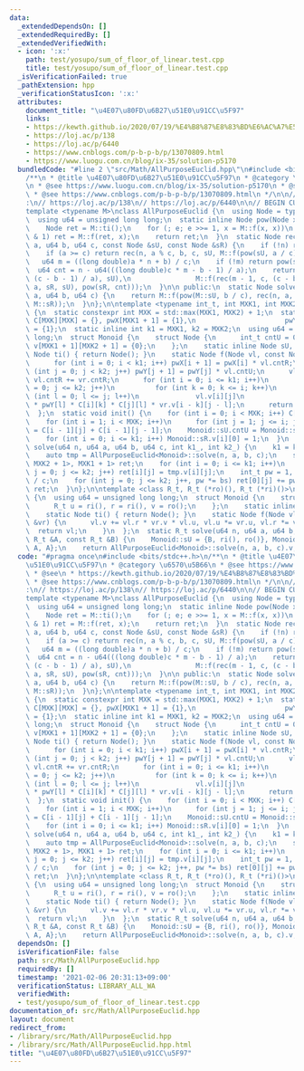 ```yaml
---
data:
  _extendedDependsOn: []
  _extendedRequiredBy: []
  _extendedVerifiedWith:
  - icon: ':x:'
    path: test/yosupo/sum_of_floor_of_linear.test.cpp
    title: test/yosupo/sum_of_floor_of_linear.test.cpp
  _isVerificationFailed: true
  _pathExtension: hpp
  _verificationStatusIcon: ':x:'
  attributes:
    document_title: "\u4E07\u80FD\u6B27\u51E0\u91CC\u5F97"
    links:
    - https://kewth.github.io/2020/07/19/%E4%B8%87%E8%83%BD%E6%AC%A7%E5%87%A0%E9%87%8C%E5%BE%97/
    - https://loj.ac/p/138
    - https://loj.ac/p/6440
    - https://www.cnblogs.com/p-b-p-b/p/13070809.html
    - https://www.luogu.com.cn/blog/ix-35/solution-p5170
  bundledCode: "#line 2 \"src/Math/AllPurposeEuclid.hpp\"\n#include <bits/stdc++.h>\n\
    /**\n * @title \u4E07\u80FD\u6B27\u51E0\u91CC\u5F97\n * @category \u6570\u5B66\
    \n * @see https://www.luogu.com.cn/blog/ix-35/solution-p5170\n * @see\n * https://kewth.github.io/2020/07/19/%E4%B8%87%E8%83%BD%E6%AC%A7%E5%87%A0%E9%87%8C%E5%BE%97/\n\
    \ * @see https://www.cnblogs.com/p-b-p-b/p/13070809.html\n */\n\n// verify\u7528\
    :\n// https://loj.ac/p/138\n// https://loj.ac/p/6440\n\n// BEGIN CUT HERE\n\n\
    template <typename M>\nclass AllPurposeEuclid {\n  using Node = typename M::Node;\n\
    \  using u64 = unsigned long long;\n  static inline Node pow(Node x, u64 e) {\n\
    \    Node ret = M::ti();\n    for (; e; e >>= 1, x = M::f(x, x))\n      if (e\
    \ & 1) ret = M::f(ret, x);\n    return ret;\n  }\n  static Node rec(u64 n, u64\
    \ a, u64 b, u64 c, const Node &sU, const Node &sR) {\n    if (!n) return M::ti();\n\
    \    if (a >= c) return rec(n, a % c, b, c, sU, M::f(pow(sU, a / c), sR));\n \
    \   u64 m = ((long double)a * n + b) / c;\n    if (!m) return pow(sR, n);\n  \
    \  u64 cnt = n - u64(((long double)c * m - b - 1) / a);\n    return M::f(M::f(pow(sR,\
    \ (c - b - 1) / a), sU),\n                M::f(rec(m - 1, c, (c - b - 1) % a,\
    \ a, sR, sU), pow(sR, cnt)));\n  }\n\n public:\n  static Node solve(u64 n, u64\
    \ a, u64 b, u64 c) {\n    return M::f(pow(M::sU, b / c), rec(n, a, b % c, c, M::sU,\
    \ M::sR));\n  }\n};\n\ntemplate <typename int_t, int MXK1, int MXK2>\nstruct FloorSumTable\
    \ {\n  static constexpr int MXK = std::max(MXK1, MXK2) + 1;\n  static inline int_t\
    \ C[MXK][MXK] = {}, pwX[MXK1 + 1] = {1},\n                      pwY[MXK2 + 1]\
    \ = {1};\n  static inline int k1 = MXK1, k2 = MXK2;\n  using u64 = unsigned long\
    \ long;\n  struct Monoid {\n    struct Node {\n      int_t cntU = 0, cntR = 0,\
    \ v[MXK1 + 1][MXK2 + 1] = {0};\n    };\n    static inline Node sU, sR;\n    static\
    \ Node ti() { return Node(); }\n    static Node f(Node vl, const Node &vr) {\n\
    \      for (int i = 0; i < k1; i++) pwX[i + 1] = pwX[i] * vl.cntR;\n      for\
    \ (int j = 0; j < k2; j++) pwY[j + 1] = pwY[j] * vl.cntU;\n      vl.cntU += vr.cntU,\
    \ vl.cntR += vr.cntR;\n      for (int i = 0; i <= k1; i++)\n        for (int j\
    \ = 0; j <= k2; j++)\n          for (int k = 0; k <= i; k++)\n            for\
    \ (int l = 0; l <= j; l++)\n              vl.v[i][j]\n                  += pwX[k]\
    \ * pwY[l] * C[i][k] * C[j][l] * vr.v[i - k][j - l];\n      return vl;\n    }\n\
    \  };\n  static void init() {\n    for (int i = 0; i < MXK; i++) C[i][0] = 1;\n\
    \    for (int i = 1; i < MXK; i++)\n      for (int j = 1; j <= i; j++) C[i][j]\
    \ = C[i - 1][j] + C[i - 1][j - 1];\n    Monoid::sU.cntU = Monoid::sR.cntR = 1;\n\
    \    for (int i = 0; i <= k1; i++) Monoid::sR.v[i][0] = 1;\n  }\n  static auto\
    \ solve(u64 n, u64 a, u64 b, u64 c, int k1_, int k2_) {\n    k1 = k1_, k2 = k2_;\n\
    \    auto tmp = AllPurposeEuclid<Monoid>::solve(n, a, b, c);\n    std::array<std::array<int_t,\
    \ MXK2 + 1>, MXK1 + 1> ret;\n    for (int i = 0; i <= k1; i++)\n      for (int\
    \ j = 0; j <= k2; j++) ret[i][j] = tmp.v[i][j];\n    int_t pw = 1, bs = double(b)\
    \ / c;\n    for (int j = 0; j <= k2; j++, pw *= bs) ret[0][j] += pw;\n    return\
    \ ret;\n  }\n};\n\ntemplate <class R_t, R_t (*ro)(), R_t (*ri)()>\nstruct RingFloorSum\
    \ {\n  using u64 = unsigned long long;\n  struct Monoid {\n    struct Node {\n\
    \      R_t u = ri(), r = ri(), v = ro();\n    };\n    static inline Node sU, sR;\n\
    \    static Node ti() { return Node(); }\n    static Node f(Node vl, const Node\
    \ &vr) {\n      vl.v += vl.r * vr.v * vl.u, vl.u *= vr.u, vl.r *= vr.r;\n    \
    \  return vl;\n    }\n  };\n  static R_t solve(u64 n, u64 a, u64 b, u64 c, const\
    \ R_t &A, const R_t &B) {\n    Monoid::sU = {B, ri(), ro()}, Monoid::sR = {ri(),\
    \ A, A};\n    return AllPurposeEuclid<Monoid>::solve(n, a, b, c).v;\n  }\n};\n"
  code: "#pragma once\n#include <bits/stdc++.h>\n/**\n * @title \u4E07\u80FD\u6B27\
    \u51E0\u91CC\u5F97\n * @category \u6570\u5B66\n * @see https://www.luogu.com.cn/blog/ix-35/solution-p5170\n\
    \ * @see\n * https://kewth.github.io/2020/07/19/%E4%B8%87%E8%83%BD%E6%AC%A7%E5%87%A0%E9%87%8C%E5%BE%97/\n\
    \ * @see https://www.cnblogs.com/p-b-p-b/p/13070809.html\n */\n\n// verify\u7528\
    :\n// https://loj.ac/p/138\n// https://loj.ac/p/6440\n\n// BEGIN CUT HERE\n\n\
    template <typename M>\nclass AllPurposeEuclid {\n  using Node = typename M::Node;\n\
    \  using u64 = unsigned long long;\n  static inline Node pow(Node x, u64 e) {\n\
    \    Node ret = M::ti();\n    for (; e; e >>= 1, x = M::f(x, x))\n      if (e\
    \ & 1) ret = M::f(ret, x);\n    return ret;\n  }\n  static Node rec(u64 n, u64\
    \ a, u64 b, u64 c, const Node &sU, const Node &sR) {\n    if (!n) return M::ti();\n\
    \    if (a >= c) return rec(n, a % c, b, c, sU, M::f(pow(sU, a / c), sR));\n \
    \   u64 m = ((long double)a * n + b) / c;\n    if (!m) return pow(sR, n);\n  \
    \  u64 cnt = n - u64(((long double)c * m - b - 1) / a);\n    return M::f(M::f(pow(sR,\
    \ (c - b - 1) / a), sU),\n                M::f(rec(m - 1, c, (c - b - 1) % a,\
    \ a, sR, sU), pow(sR, cnt)));\n  }\n\n public:\n  static Node solve(u64 n, u64\
    \ a, u64 b, u64 c) {\n    return M::f(pow(M::sU, b / c), rec(n, a, b % c, c, M::sU,\
    \ M::sR));\n  }\n};\n\ntemplate <typename int_t, int MXK1, int MXK2>\nstruct FloorSumTable\
    \ {\n  static constexpr int MXK = std::max(MXK1, MXK2) + 1;\n  static inline int_t\
    \ C[MXK][MXK] = {}, pwX[MXK1 + 1] = {1},\n                      pwY[MXK2 + 1]\
    \ = {1};\n  static inline int k1 = MXK1, k2 = MXK2;\n  using u64 = unsigned long\
    \ long;\n  struct Monoid {\n    struct Node {\n      int_t cntU = 0, cntR = 0,\
    \ v[MXK1 + 1][MXK2 + 1] = {0};\n    };\n    static inline Node sU, sR;\n    static\
    \ Node ti() { return Node(); }\n    static Node f(Node vl, const Node &vr) {\n\
    \      for (int i = 0; i < k1; i++) pwX[i + 1] = pwX[i] * vl.cntR;\n      for\
    \ (int j = 0; j < k2; j++) pwY[j + 1] = pwY[j] * vl.cntU;\n      vl.cntU += vr.cntU,\
    \ vl.cntR += vr.cntR;\n      for (int i = 0; i <= k1; i++)\n        for (int j\
    \ = 0; j <= k2; j++)\n          for (int k = 0; k <= i; k++)\n            for\
    \ (int l = 0; l <= j; l++)\n              vl.v[i][j]\n                  += pwX[k]\
    \ * pwY[l] * C[i][k] * C[j][l] * vr.v[i - k][j - l];\n      return vl;\n    }\n\
    \  };\n  static void init() {\n    for (int i = 0; i < MXK; i++) C[i][0] = 1;\n\
    \    for (int i = 1; i < MXK; i++)\n      for (int j = 1; j <= i; j++) C[i][j]\
    \ = C[i - 1][j] + C[i - 1][j - 1];\n    Monoid::sU.cntU = Monoid::sR.cntR = 1;\n\
    \    for (int i = 0; i <= k1; i++) Monoid::sR.v[i][0] = 1;\n  }\n  static auto\
    \ solve(u64 n, u64 a, u64 b, u64 c, int k1_, int k2_) {\n    k1 = k1_, k2 = k2_;\n\
    \    auto tmp = AllPurposeEuclid<Monoid>::solve(n, a, b, c);\n    std::array<std::array<int_t,\
    \ MXK2 + 1>, MXK1 + 1> ret;\n    for (int i = 0; i <= k1; i++)\n      for (int\
    \ j = 0; j <= k2; j++) ret[i][j] = tmp.v[i][j];\n    int_t pw = 1, bs = double(b)\
    \ / c;\n    for (int j = 0; j <= k2; j++, pw *= bs) ret[0][j] += pw;\n    return\
    \ ret;\n  }\n};\n\ntemplate <class R_t, R_t (*ro)(), R_t (*ri)()>\nstruct RingFloorSum\
    \ {\n  using u64 = unsigned long long;\n  struct Monoid {\n    struct Node {\n\
    \      R_t u = ri(), r = ri(), v = ro();\n    };\n    static inline Node sU, sR;\n\
    \    static Node ti() { return Node(); }\n    static Node f(Node vl, const Node\
    \ &vr) {\n      vl.v += vl.r * vr.v * vl.u, vl.u *= vr.u, vl.r *= vr.r;\n    \
    \  return vl;\n    }\n  };\n  static R_t solve(u64 n, u64 a, u64 b, u64 c, const\
    \ R_t &A, const R_t &B) {\n    Monoid::sU = {B, ri(), ro()}, Monoid::sR = {ri(),\
    \ A, A};\n    return AllPurposeEuclid<Monoid>::solve(n, a, b, c).v;\n  }\n};\n"
  dependsOn: []
  isVerificationFile: false
  path: src/Math/AllPurposeEuclid.hpp
  requiredBy: []
  timestamp: '2021-02-06 20:31:13+09:00'
  verificationStatus: LIBRARY_ALL_WA
  verifiedWith:
  - test/yosupo/sum_of_floor_of_linear.test.cpp
documentation_of: src/Math/AllPurposeEuclid.hpp
layout: document
redirect_from:
- /library/src/Math/AllPurposeEuclid.hpp
- /library/src/Math/AllPurposeEuclid.hpp.html
title: "\u4E07\u80FD\u6B27\u51E0\u91CC\u5F97"
---
```

